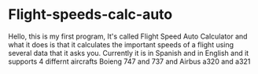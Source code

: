 # Flight-speeds-calc-auto
Hello, this is my first program, It's called Flight Speed Auto Calculator and what it does is that it calculates the important speeds of a flight using several data that it asks you. Currently it is in Spanish and in English and it supports 4 differnt aircrafts Boieng 747 and 737 and Airbus a320 and a321
